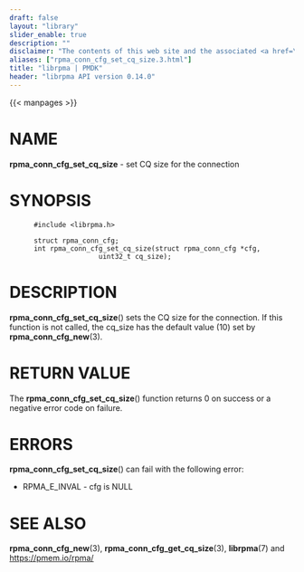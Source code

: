 ```yaml
---
draft: false
layout: "library"
slider_enable: true
description: ""
disclaimer: "The contents of this web site and the associated <a href=\"https://github.com/pmem\">GitHub repositories</a> are BSD-licensed open source."
aliases: ["rpma_conn_cfg_set_cq_size.3.html"]
title: "librpma | PMDK"
header: "librpma API version 0.14.0"
---
```

{{< manpages >}}

[comment]: <> (SPDX-License-Identifier: BSD-3-Clause)
[comment]: <> (Copyright 2020-2022, Intel Corporation)

NAME
====

**rpma\_conn\_cfg\_set\_cq\_size** - set CQ size for the connection

SYNOPSIS
========

          #include <librpma.h>

          struct rpma_conn_cfg;
          int rpma_conn_cfg_set_cq_size(struct rpma_conn_cfg *cfg,
                          uint32_t cq_size);

DESCRIPTION
===========

**rpma\_conn\_cfg\_set\_cq\_size**() sets the CQ size for the
connection. If this function is not called, the cq\_size has the default
value (10) set by **rpma\_conn\_cfg\_new**(3).

RETURN VALUE
============

The **rpma\_conn\_cfg\_set\_cq\_size**() function returns 0 on success
or a negative error code on failure.

ERRORS
======

**rpma\_conn\_cfg\_set\_cq\_size**() can fail with the following error:

-   RPMA\_E\_INVAL - cfg is NULL

SEE ALSO
========

**rpma\_conn\_cfg\_new**(3), **rpma\_conn\_cfg\_get\_cq\_size**(3),
**librpma**(7) and https://pmem.io/rpma/
